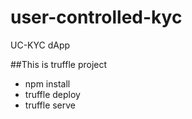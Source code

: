 # user-controlled-kyc
UC-KYC dApp

##This is truffle project

- npm install
- truffle deploy
- truffle serve



